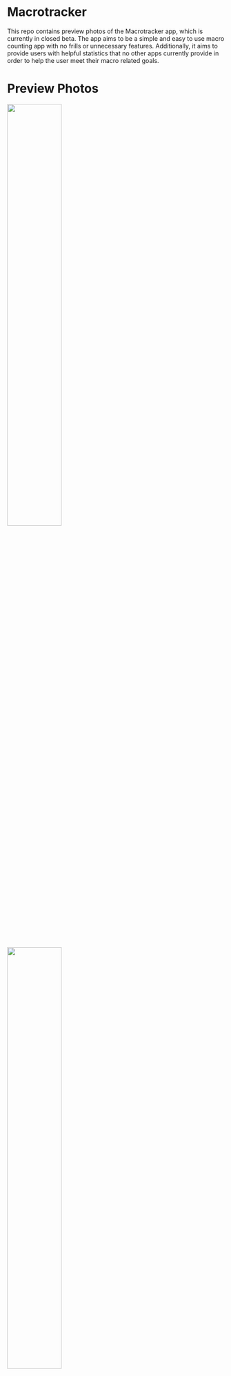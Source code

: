 # Macrotracker 

This repo contains preview photos of the Macrotracker app, which is currently in closed beta. The app aims to be a simple and easy to use macro counting app with no frills or unnecessary features. Additionally, it aims to provide users with helpful statistics that no other apps currently provide in order to help the user meet their macro related goals.


# Preview Photos

<img width="50%" src="https://user-images.githubusercontent.com/10659285/122660108-5a182080-d133-11eb-8aa8-c13bee9dab25.png"/>

<img width="50%" src="https://user-images.githubusercontent.com/10659285/122660112-60a69800-d133-11eb-9fc4-941c25395dca.png"/>

<img width="50%" src="https://user-images.githubusercontent.com/10659285/122660113-6308f200-d133-11eb-90ff-b1a7c9b9bc62.png"/>

<img width="50%" src="https://user-images.githubusercontent.com/10659285/122660114-64d2b580-d133-11eb-8af9-f7aaead22aee.png"/>
